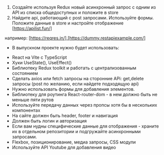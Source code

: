 1. Создайте используя Redux новый асинхронный запрос с одним из API из списка общедоступных и положите в store
2. Найдите api, работающий с post запросами. Используйте формы. Положите данные в store и настройте отображение [https://apilist.fun/]

например: [https://reqres.in/],[https://dummy.restapiexample.com/]

* В выпускном проекте нужно будет использовать:

- React на Vite c TypeScript
- Хуки UseState(), UseEffect()
- Библиотеку Redux toolkit и работать с централизованным состоянием
- Сделать axios или fetch запросы на сторонние APi: get,delete запросы (post по желанию, если найдете подходящую api)
- Нужно использовать формы для добавления элементов.
- Библиотеку для роутинга React-router-dom - в нем должно быть не меньше пяти рутов
- Используйте передачу данных через пропсы хотя бы в нескольких компонентах
- На сайте должен быть header, footer и навигация
- Должен быть логин и авторизация
- Если вам нудны специфические данные для отображения - храните их в отдельном репозитории и подгружайте асинхронными запросами.
- Flexbox, позиционирование, медиа запросы, CSS модули
- Используйте API Youtube для добавления видео
